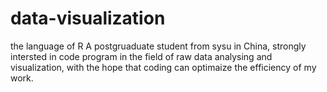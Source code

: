 # data-visualization
the language of R
A postgruaduate student from sysu in China, strongly intersted in code program in the field of raw data analysing and visualization, with the hope that coding can optimaize the efficiency of my work.
